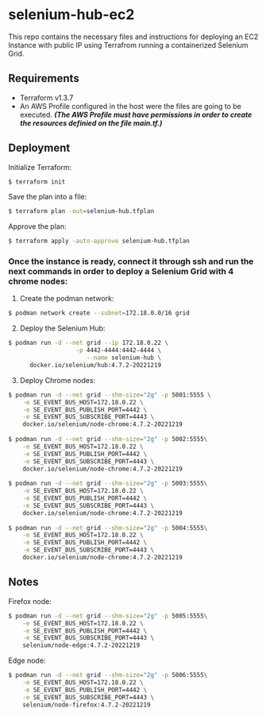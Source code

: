 # selenium-hub-ec2

This repo contains the necessary files and instructions for deploying an EC2 Instance with public IP using Terrafrom running a containerized Selenium Grid.

## Requirements
- Terraform v1.3.7
- An AWS Profile configured in the host were the files are going to be executed. ***(The AWS Profile must have permissions in order to create the resources definied on the file main.tf.)***

## Deployment

Initialize Terraform:
```sh
$ terraform init
```
Save the plan into a file:
```sh
$ terraform plan -out=selenium-hub.tfplan
```
Approve the plan:
```sh
$ terraform apply -auto-approve selenium-hub.tfplan
```

### Once the instance is ready, connect it through ssh and run the next commands in order to deploy a Selenium Grid with 4 chrome nodes:

1. Create the podman network:
```sh
$ podman network create --subnet=172.18.0.0/16 grid
```
2. Deploy the Selenium Hub:
```sh
$ podman run -d --net grid --ip 172.18.0.22 \
                   -p 4442-4444:4442-4444 \
                      --name selenium-hub \
      docker.io/selenium/hub:4.7.2-20221219
```
3. Deploy Chrome nodes:
```sh
$ podman run -d --net grid --shm-size="2g" -p 5001:5555 \
	-e SE_EVENT_BUS_HOST=172.18.0.22 \
	-e SE_EVENT_BUS_PUBLISH_PORT=4442 \
	-e SE_EVENT_BUS_SUBSCRIBE_PORT=4443 \
	docker.io/selenium/node-chrome:4.7.2-20221219
  
$ podman run -d --net grid --shm-size="2g" -p 5002:5555\
	-e SE_EVENT_BUS_HOST=172.18.0.22 \
	-e SE_EVENT_BUS_PUBLISH_PORT=4442 \
	-e SE_EVENT_BUS_SUBSCRIBE_PORT=4443 \
	docker.io/selenium/node-chrome:4.7.2-20221219
  
$ podman run -d --net grid --shm-size="2g" -p 5003:5555\
	-e SE_EVENT_BUS_HOST=172.18.0.22 \
	-e SE_EVENT_BUS_PUBLISH_PORT=4442 \
	-e SE_EVENT_BUS_SUBSCRIBE_PORT=4443 \
	docker.io/selenium/node-chrome:4.7.2-20221219
  
$ podman run -d --net grid --shm-size="2g" -p 5004:5555\
	-e SE_EVENT_BUS_HOST=172.18.0.22 \
	-e SE_EVENT_BUS_PUBLISH_PORT=4442 \
	-e SE_EVENT_BUS_SUBSCRIBE_PORT=4443 \
	docker.io/selenium/node-chrome:4.7.2-20221219
```

## Notes
Firefox node:
```sh
$ podman run -d --net grid --shm-size="2g" -p 5005:5555\
    -e SE_EVENT_BUS_HOST=172.18.0.22 \
    -e SE_EVENT_BUS_PUBLISH_PORT=4442 \
    -e SE_EVENT_BUS_SUBSCRIBE_PORT=4443 \
    selenium/node-edge:4.7.2-20221219
```

Edge node:
```sh
$ podman run -d --net grid --shm-size="2g" -p 5006:5555\
    -e SE_EVENT_BUS_HOST=172.18.0.22 \
    -e SE_EVENT_BUS_PUBLISH_PORT=4442 \
    -e SE_EVENT_BUS_SUBSCRIBE_PORT=4443 \
    selenium/node-firefox:4.7.2-20221219
```
